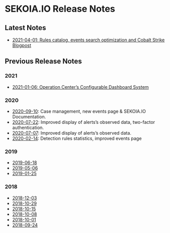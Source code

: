 # SEKOIA.IO Release Notes

## Latest Notes

- [2021-04-01: Rules catalog, events search optimization and Cobalt Strike Blogpost](/releases/2021-04-01)

## Previous Release Notes

### 2021

- [2021-01-06: Operation Center’s Configurable Dashboard System](/releases/2021-01-06)

### 2020

- [2020-09-10](/releases/2020-09-10): Case management, new events page & SEKOIA.IO Documentation.
- [2020-07-22](/releases/2020-07-22): Improved display of alerts’s observed data, two-factor authentication.
- [2020-07-07](/releases/2020-07-07): Improved display of alerts’s observed data.
- [2020-02-14](/releases/2020-02-14): Detection rules statistics, improved events page

### 2019

- [2019-06-18](/releases/2019-06-18)
- [2019-05-06](/releases/2019-05-06)
- [2019-01-25](/releases/2019-01-25)

### 2018

- [2018-12-03](/releases/2018-12-03)
- [2018-10-29](/releases/2018-10-29)
- [2018-10-15](/releases/2018-10-15)
- [2018-10-08](/releases/2018-10-08)
- [2018-10-01](/releases/2018-10-01)
- [2018-09-24](/releases/2018-09-24)
